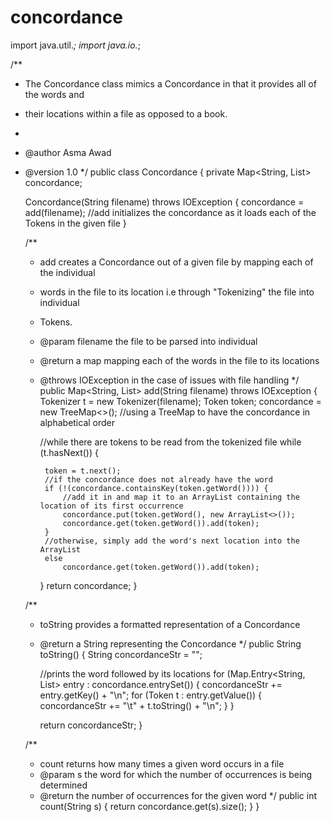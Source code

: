 # concordance

import java.util.*;
import java.io.*;

/**
 * The Concordance class mimics a Concordance in that it provides all of the words and
 * their locations within a file as opposed to a book.
 *
 * @author Asma Awad
 * @version 1.0
 */
public class Concordance {
    private Map<String, List<Token>> concordance;

    Concordance(String filename) throws IOException {
        concordance = add(filename); //add initializes the concordance as it loads each of the Tokens in the given file
    }

    /**
     * add creates a Concordance out of a given file by mapping each of the individual
     * words in the file to its location i.e through "Tokenizing" the file into individual
     * Tokens.
     * @param filename the file to be parsed into individual
     * @return a map mapping each of the words in the file to its locations
     * @throws IOException in the case of issues with file handling
     */
    public Map<String, List<Token>> add(String filename) throws IOException {
        Tokenizer t = new Tokenizer(filename);
        Token token;
        concordance = new TreeMap<>(); //using a TreeMap to have the concordance in alphabetical order

        //while there are tokens to be read from the tokenized file
        while (t.hasNext()) {

            token = t.next();
            //if the concordance does not already have the word
            if (!(concordance.containsKey(token.getWord()))) {
                //add it in and map it to an ArrayList containing the location of its first occurrence
                concordance.put(token.getWord(), new ArrayList<>());
                concordance.get(token.getWord()).add(token);
            }
            //otherwise, simply add the word's next location into the ArrayList
            else
                concordance.get(token.getWord()).add(token);

        }
        return concordance;
    }

    /**
     * toString provides a formatted representation of a Concordance
     * @return a String representing the Concordance
     */
    public String toString() {
        String concordanceStr = "";

        //prints the word followed by its locations
        for (Map.Entry<String, List<Token>> entry : concordance.entrySet()) {
            concordanceStr += entry.getKey() + "\n";
            for (Token t : entry.getValue()) {
                concordanceStr += "\t" + t.toString() + "\n";
            }
        }

        return concordanceStr;
    }

    /**
     * count returns how many times a given word occurs in a file
     * @param s the word for which the number of occurrences is being determined
     * @return the number of occurrences for the given word
     */
    public int count(String s) {
        return concordance.get(s).size();
    }
}
